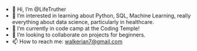 - 👋 Hi, I’m @LifeTruther
- 👀 I’m interested in learning about Python, SQL, Machine Learning, really everything about data science, particularly in healthcare.
- 🌱 I’m currently in code camp at the Coding Temple! 
- 💞️ I’m looking to collaborate on projects for beginners.
- 📫 How to reach me: walkerian7@gmail.com

<!---
LifeTruther/LifeTruther is a ✨ special ✨ repository because its `README.md` (this file) appears on your GitHub profile.
You can click the Preview link to take a look at your changes.
--->
